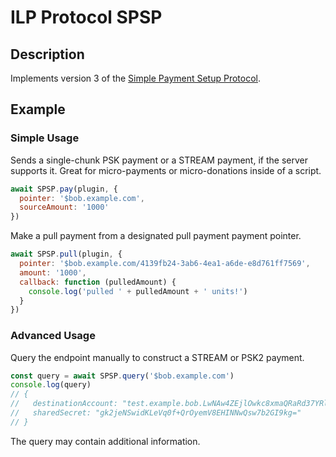 # ILP Protocol SPSP

## Description

Implements version 3 of the [Simple Payment Setup Protocol](https://github.com/interledger/rfcs/pull/367).

## Example

### Simple Usage

Sends a single-chunk PSK payment or a STREAM payment, if the server supports
it. Great for micro-payments or micro-donations inside of a script.

```js
await SPSP.pay(plugin, {
  pointer: '$bob.example.com',
  sourceAmount: '1000'
})
```

Make a pull payment from a designated pull payment payment pointer.

```js
await SPSP.pull(plugin, {
  pointer: '$bob.example.com/4139fb24-3ab6-4ea1-a6de-e8d761ff7569',
  amount: '1000',
  callback: function (pulledAmount) {
    console.log('pulled ' + pulledAmount + ' units!')
  }
})
```

### Advanced Usage

Query the endpoint manually to construct a STREAM or PSK2 payment.
```js
const query = await SPSP.query('$bob.example.com')
console.log(query)
// {
//   destinationAccount: "test.example.bob.LwNAw4ZEjlOwkc8xmaQRaRd37YRl8sixSCBPgEEqo8I",
//   sharedSecret: "gk2jeNSwidKLeVq0f+QrOyemV8EHINNwQsw7b2GI9kg="
// }
```

The query may contain additional information. 